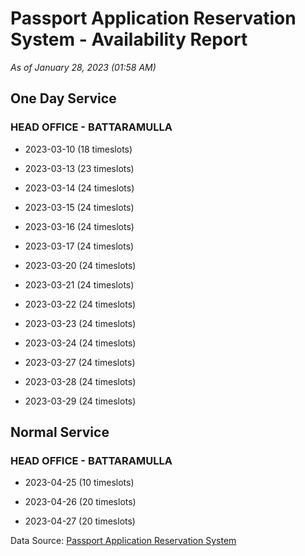 # Passport Application Reservation System - Availability Report

*As of January 28, 2023 (01:58 AM)*

## One Day Service

### HEAD OFFICE - BATTARAMULLA

* 2023-03-10 (18 timeslots)

* 2023-03-13 (23 timeslots)

* 2023-03-14 (24 timeslots)

* 2023-03-15 (24 timeslots)

* 2023-03-16 (24 timeslots)

* 2023-03-17 (24 timeslots)

* 2023-03-20 (24 timeslots)

* 2023-03-21 (24 timeslots)

* 2023-03-22 (24 timeslots)

* 2023-03-23 (24 timeslots)

* 2023-03-24 (24 timeslots)

* 2023-03-27 (24 timeslots)

* 2023-03-28 (24 timeslots)

* 2023-03-29 (24 timeslots)

## Normal Service

### HEAD OFFICE - BATTARAMULLA

* 2023-04-25 (10 timeslots)

* 2023-04-26 (20 timeslots)

* 2023-04-27 (20 timeslots)

Data Source: [Passport Application Reservation System](https://eservices.immigration.gov.lk:8443/appointment/pages/reservationApplication.xhtml)
